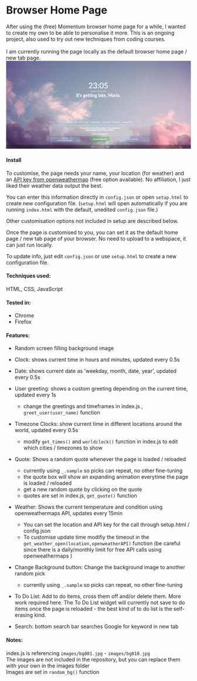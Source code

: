 # Browser Home Page
After using the (free) Momentum browser home page for a while, I wanted to create my own to be able to personalise it more. 
This is an ongoing project, also used to try out new techniques from coding courses.<br><br>
I am currently running the page locally as the default browser home page / new tab page.<br>
<img src="images/screenshot.png" width="800px"> 

#### Install
<p>To customise, the page needs your name, your location (for weather) and an <a href="https://openweathermap.org/appid#get">API key from openweathermap</a> (free option available). No affiliation, I just liked their weather data output the best.</p>

You can enter this information directly in `config.json` or open `setup.html` to create new configuration file. (`setup.html` will open automatically if you are running `index.html` with the default, unedited `config.json` file.)
<p>Other customisation options not included in setup are described below.</p>
<p>Once the page is customised to you, you can set it as the default home page / new tab page of your browser. No need to upload to a webspace, it can just run locally.</p>

To update info, just edit `config.json` or use `setup.html` to create a new configuration file. 


#### Techniques used:
HTML, CSS, JavaScript

#### Tested in:

- Chrome
- Firefox

#### Features:

- Random screen filling background image

- Clock: shows current time in hours and minutes, updated every 0.5s
- Date: shows current date as 'weekday, month, date, year', updated every 0.5s
- User greeting: shows a custom greeting depending on the current time, updated every 1s
    - change the greetings and timeframes in index.js , `greet_user(user_name)` function

- Timezone Clocks: show current time in different locations around the world, updated every 0.5s
    - modify `get_times()` and `worldclock()` function in index.js to edit which cities / timezones to show

- Quote: Shows a random quote whenever the page is loaded / reloaded 
    - currently using `_.sample` so picks can repeat, no other fine-tuning
    - the quote box will show an expanding animation everytime the page is loaded / reloaded
    - get a new random quote by clicking on the quote
    - quotes are set in index.js, `get_quote()` function
    

- Weather: Shows the current temperature and condition using openweathermaps API, updates every 15min
    - You can set the location and API key for the call through setup.html / config.json
    - To customise update time modifiy the timeout in the `get_weather_open(location,openweatherAPI)` function (be careful since there is a daily/monthly limit for free API calls using openweathermaps )

- Change Background button: Change the background image to another random pick 
    - currently using `_.sample` so picks can repeat, no other fine-tuning

- To Do List: Add to do items, cross them off and/or delete them. More work required here. The To Do List widget will currently not save to do items once the page is reloaded - the best kind of to do list is the self-erasing kind. 

- Search: bottom search bar searches Google for keyword in new tab



#### Notes:

index.js is referencing `images/bg001.jpg` - `images/bg010.jpg`<br>
The images are not included in the repository, but you can replace them with your own in the images folder<br>
Images are set in `random_bg()` function